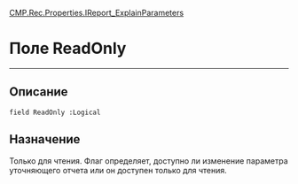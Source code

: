 ﻿---
Link: CMP.Rec.Properties.IReport_ExplainParameters.@ReadOnly
---

<!---  Навигация
[Имя проекта](#) :
-->
[CMP.Rec.Properties.IReport_ExplainParameters](Default)

# Поле ReadOnly
---

## Описание

    field ReadOnly :Logical

<!--
## Аргументы{#Args}

### Аргумент1

Описание аргумента 1
-->

## Назначение

Только для чтения. Флаг определяет, доступно ли изменение параметра уточняющего отчета или он доступен только для чтения.

<!--
## Пример

    ReadOnly...
-->

